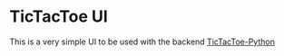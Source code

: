 # TicTacToe UI

This is a very simple UI to be used with the backend [TicTacToe-Python](https://github.com/luisds95/tictactoe-python)
